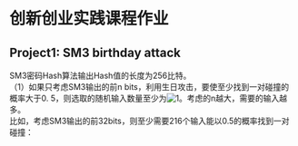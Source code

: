 # 创新创业实践课程作业
## Project1: SM3 birthday attack

SM3密码Hash算法输出Hash值的长度为256比特。  
（1）如果只考虑SM3输出的前n bits，利用生日攻击，要使至少找到一对碰撞的概率大于0. 5，则选取的随机输入数量至少为![1](http://latex.codecogs.com/svg.latex?2^{n/2})。考虑的n越大，需要的输入越多。   
比如，考虑SM3输出的前32bits，则至少需要216个输入能以0.5的概率找到一对碰撞：
